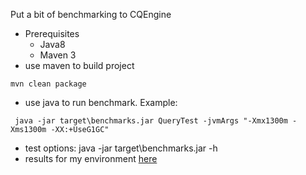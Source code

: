 Put a bit of benchmarking to CQEngine
* Prerequisites
  - Java8
  - Maven 3
* use maven to build project
 ```
 mvn clean package
 ```
* use java to run benchmark. Example:
```
 java -jar target\benchmarks.jar QueryTest -jvmArgs "-Xmx1300m -Xms1300m -XX:+UseG1GC"
```
* test options:
 java -jar target\benchmarks.jar -h
* results for my environment [here](releases/latest)

